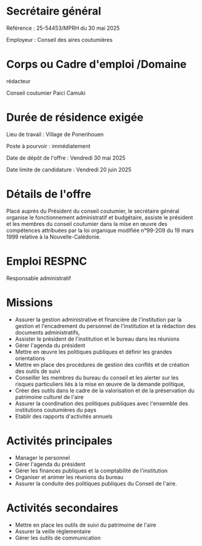 # Secrétaire général

Référence : 25-54453/MPRH du 30 mai 2025

Employeur : Conseil des aires coutumières

# Corps ou Cadre d'emploi /Domaine

rédacteur

Conseil coutumier Paici Camuki

# Durée de résidence exigée

Lieu de travail : Village de Ponerihouen

Poste à pourvoir : immédiatement

Date de dépôt de l'offre : Vendredi 30 mai 2025

Date limite de candidature : Vendredi 20 juin 2025

# Détails de l'offre

Placé auprès du Président du conseil coutumier, le secrétaire général organise le fonctionnement administratif et budgétaire, assiste le président et les membres du conseil coutumier dans la mise en œuvre des compétences attribuées par la loi organique modifiée n°99-209 du 19 mars 1999 relative à la Nouvelle-Calédonie.

# Emploi RESPNC

Responsable administratif

# Missions

- Assurer la gestion administrative et financière de l'institution par la gestion et l'encadrement du personnel de l'institution et la rédaction des documents administratifs,
- Assister le président de l'institution et le bureau dans les réunions
- Gérer l'agenda du président
- Mettre en œuvre les politiques publiques et définir les grandes orientations
- Mettre en place des procédures de gestion des conflits et de création des outils de suivi
- Conseiller les membres du bureau du conseil et les alerter sur les risques particuliers liés à la mise en œuvre de la demande politique,
- Créer des outils dans le cadre de la valorisation et de la préservation du patrimoine culturel de l'aire
- Assurer la coordination des politiques publiques avec l'ensemble des institutions coutumières du pays
- Etablir des rapports d'activités annuels

# Activités principales

- Manager le personnel
- Gérer l'agenda du président
- Gérer les finances publiques et la comptabilité de l'institution
- Organiser et animer les réunions du bureau
- Assurer la conduite des politiques publiques du Conseil de l'aire.

# Activités secondaires

- Mettre en place les outils de suivi du patrimoine de l'aire
- Assurer la veille règlementaire
- Gérer les outils de communication